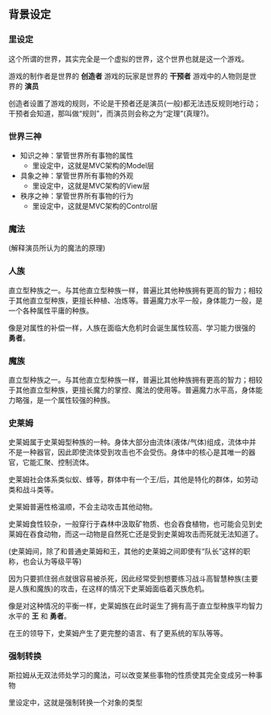 ## 背景设定

### 里设定

这个所谓的世界，其实完全是一个虚拟的世界，这个世界也就是这一个游戏。

游戏的制作者是世界的 **创造者**
游戏的玩家是世界的 **干预者**
游戏中的人物则是世界的 **演员**

创造者设置了游戏的规则，不论是干预者还是演员(一般)都无法违反规则地行动；干预者会知道，那叫做“规则”，而演员则会称之为“定理”(真理?)。

### 世界三神

+ 知识之神：掌管世界所有事物的属性
  + 里设定中，这就是MVC架构的Model层
+ 具象之神：掌管世界所有事物的外观
  + 里设定中，这就是MVC架构的View层
+ 秩序之神：掌管世界所有事物的行为
  + 里设定中，这就是MVC架构的Control层

### 魔法

(解释演员所认为的魔法的原理)

### 人族

直立型种族之一。与其他直立型种族一样，普遍比其他种族拥有更高的智力；相较于其他直立型种族，更擅长种植、冶炼等。普遍魔力水平一般，身体能力一般，是一个各种属性平庸的种族。

像是对属性的补偿一样，人族在面临大危机时会诞生属性较高、学习能力很强的 **勇者**。

### 魔族

直立型种族之一。与其他直立型种族一样，普遍比其他种族拥有更高的智力；相较于其他直立型种族，更擅长魔力的掌控、魔法的使用等。普遍魔力水平高，身体能力略强，是一个属性较强的种族。

### 史莱姆

史莱姆属于史莱姆型种族的一种。身体大部分由流体(液体/气体)组成，流体中并不是一种器官，因此即使流体受到攻击也不会受伤。身体中的核心是其唯一的器官，它能汇聚、控制流体。

史莱姆社会体系类似蚁、蜂等，群体中有一个王/后，其他是特化的群体，如劳动类和战斗类等。

史莱姆普遍性格温顺，不会主动攻击其他动物。

史莱姆食性较杂，一般穿行于森林中汲取矿物质、也会吞食植物，也可能会见到史莱姆在吞食动物，而这一动物是自然死亡还是受到史莱姆攻击而死就无法知道了。

(史莱姆间，除了和普通史莱姆和王，其他的史莱姆之间即使有“队长”这样的职称，也会认为等级平等)

因为只要抓住弱点就很容易被杀死，因此经常受到想要练习战斗高智慧种族(主要是人族和魔族)的攻击，在这样的情况下史莱姆面临着灭族危机。

像是对这种情况的平衡一样，史莱姆族在此时诞生了拥有高于直立型种族平均智力水平的 **王** 和 **勇者**。

在王的领导下，史莱姆产生了更完整的语言、有了更系统的军队等等。

### 强制转换

斯拉姆从无双法师处学习的魔法，可以改变某些事物的性质使其完全变成另一种事物

里设定中，这就是强制转换一个对象的类型